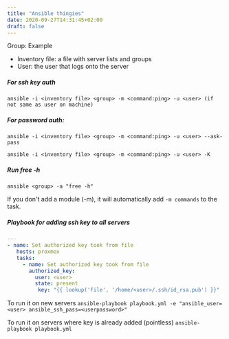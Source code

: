 ```yaml
---
title: "Ansible thingies"
date: 2020-09-27T14:31:45+02:00
draft: false
---
```


Group: Example
 - Inventory file: a file with server lists and groups
 - User: the user that logs onto the server

##### For ssh key auth
`ansible -i <inventory file> <group> -m <command:ping> -u <user> (if not same as user on machine)`

##### For password auth:
`ansible -i <inventory file> <group> -m <command:ping> -u <user> --ask-pass`

`ansible -i <inventory file> <group> -m <command:ping> -u <user> -K`

##### Run free -h
`ansible <group> -a "free -h"`


If you don't add a module (-m), it will automatically add `-m commands` to the task.


##### Playbook for adding ssh key to all servers
```yaml
---
- name: Set authorized key took from file
   hosts: proxmox
   tasks:
     - name: Set authorized key took from file
       authorized_key:
         user: <user>
         state: present
          key: "{{ lookup('file', '/home/<user>/.ssh/id_rsa.pub') }}"
```

To run it on new servers
`ansible-playbook playbook.yml -e "ansible_user=<user> ansible_ssh_pass=<userpassword>"`

To run it on servers where key is already added (pointless)
`ansible-playbook playbook.yml`

